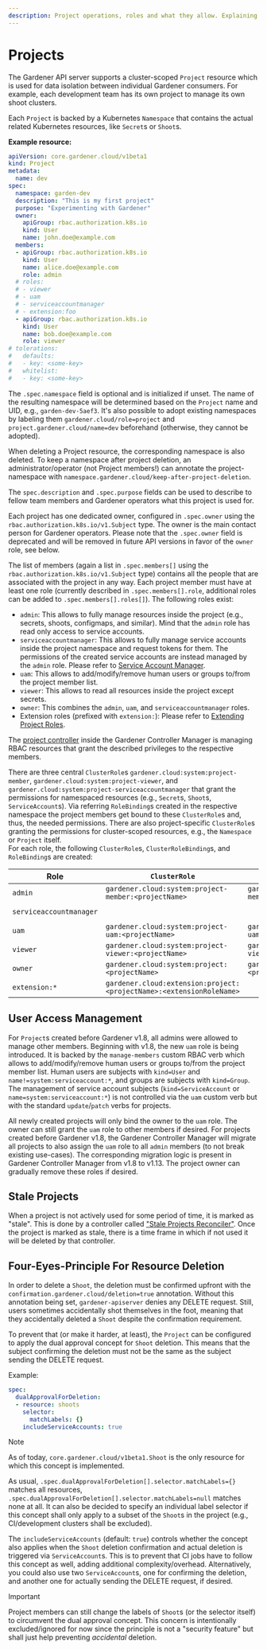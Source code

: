 ```yaml
---
description: Project operations, roles and what they allow. Explaining the Four-Eyes-Principle for resource deletion
---
```


# Projects

The Gardener API server supports a cluster-scoped `Project` resource which is used for data isolation between individual Gardener consumers. For example, each development team has its own project to manage its own shoot clusters. 

Each `Project` is backed by a Kubernetes `Namespace` that contains the actual related Kubernetes resources, like `Secret`s or `Shoot`s.

**Example resource:**

```yaml
apiVersion: core.gardener.cloud/v1beta1
kind: Project
metadata:
  name: dev
spec:
  namespace: garden-dev
  description: "This is my first project"
  purpose: "Experimenting with Gardener"
  owner:
    apiGroup: rbac.authorization.k8s.io
    kind: User
    name: john.doe@example.com
  members:
  - apiGroup: rbac.authorization.k8s.io
    kind: User
    name: alice.doe@example.com
    role: admin
  # roles:
  # - viewer 
  # - uam
  # - serviceaccountmanager
  # - extension:foo
  - apiGroup: rbac.authorization.k8s.io
    kind: User
    name: bob.doe@example.com
    role: viewer
# tolerations:
#   defaults:
#   - key: <some-key>
#   whitelist:
#   - key: <some-key>
```

The `.spec.namespace` field is optional and is initialized if unset.
The name of the resulting namespace will be determined based on the `Project` name and UID, e.g., `garden-dev-5aef3`.
It's also possible to adopt existing namespaces by labeling them `gardener.cloud/role=project` and `project.gardener.cloud/name=dev` beforehand (otherwise, they cannot be adopted).

When deleting a Project resource, the corresponding namespace is also deleted.
To keep a namespace after project deletion, an administrator/operator (not Project members!) can annotate the project-namespace with `namespace.gardener.cloud/keep-after-project-deletion`.

The `spec.description` and `.spec.purpose` fields can be used to describe to fellow team members and Gardener operators what this project is used for.

Each project has one dedicated owner, configured in `.spec.owner` using the `rbac.authorization.k8s.io/v1.Subject` type.
The owner is the main contact person for Gardener operators.
Please note that the `.spec.owner` field is deprecated and will be removed in future API versions in favor of the `owner` role, see below.

The list of members (again a list in `.spec.members[]` using the `rbac.authorization.k8s.io/v1.Subject` type) contains all the people that are associated with the project in any way.
Each project member must have at least one role (currently described in `.spec.members[].role`, additional roles can be added to `.spec.members[].roles[]`). The following roles exist:

* `admin`: This allows to fully manage resources inside the project (e.g., secrets, shoots, configmaps, and similar). Mind that the `admin` role has read only access to service accounts.
* `serviceaccountmanager`: This allows to fully manage service accounts inside the project namespace and request tokens for them. The permissions of the created service accounts are instead managed by the `admin` role. Please refer to [Service Account Manager](./service-account-manager.md).
* `uam`: This allows to add/modify/remove human users or groups to/from the project member list.
* `viewer`: This allows to read all resources inside the project except secrets.
* `owner`: This combines the `admin`, `uam`, and `serviceaccountmanager` roles.
* Extension roles (prefixed with `extension:`): Please refer to [Extending Project Roles](../extensions/project-roles.md).

The [project controller](../concepts/controller-manager.md#project-controller) inside the Gardener Controller Manager is managing RBAC resources that grant the described privileges to the respective members.

There are three central `ClusterRole`s `gardener.cloud:system:project-member`, `gardener.cloud:system:project-viewer`, and `gardener.cloud:system:project-serviceaccountmanager` that grant the permissions for namespaced resources (e.g., `Secret`s, `Shoot`s, `ServiceAccount`s).
Via referring `RoleBinding`s created in the respective namespace the project members get bound to these `ClusterRole`s and, thus, the needed permissions.
There are also project-specific `ClusterRole`s granting the permissions for cluster-scoped resources, e.g., the `Namespace` or `Project` itself.  
For each role, the following `ClusterRole`s, `ClusterRoleBinding`s, and `RoleBinding`s are created:

| Role | `ClusterRole` | `ClusterRoleBinding` | `RoleBinding` |
| ---- | ----------- | ------------------ | ----------- |
| `admin` | `gardener.cloud:system:project-member:<projectName>` | `gardener.cloud:system:project-member:<projectName>` | `gardener.cloud:system:project-member` |
| `serviceaccountmanager` | | | `gardener.cloud:system:project-serviceaccountmanager` |
| `uam`   | `gardener.cloud:system:project-uam:<projectName>` | `gardener.cloud:system:project-uam:<projectName>` | |
| `viewer` | `gardener.cloud:system:project-viewer:<projectName>` | `gardener.cloud:system:project-viewer:<projectName>` | `gardener.cloud:system:project-viewer` |
| `owner` | `gardener.cloud:system:project:<projectName>` | `gardener.cloud:system:project:<projectName>` |  |
| `extension:*` | `gardener.cloud:extension:project:<projectName>:<extensionRoleName>` | | `gardener.cloud:extension:project:<projectName>:<extensionRoleName>` |

## User Access Management

For `Project`s created before Gardener v1.8, all admins were allowed to manage other members.
Beginning with v1.8, the new `uam` role is being introduced.
It is backed by the `manage-members` custom RBAC verb which allows to add/modify/remove human users or groups to/from the project member list.
Human users are subjects with `kind=User` and `name!=system:serviceaccount:*`, and groups are subjects with `kind=Group`.
The management of service account subjects (`kind=ServiceAccount` or `name=system:serviceaccount:*`) is not controlled via the `uam` custom verb but with the standard `update`/`patch` verbs for projects.

All newly created projects will only bind the owner to the `uam` role.
The owner can still grant the `uam` role to other members if desired.
For projects created before Gardener v1.8, the Gardener Controller Manager will migrate all projects to also assign the `uam` role to all `admin` members (to not break existing use-cases). The corresponding migration logic is present in Gardener Controller Manager from v1.8 to v1.13.
The project owner can gradually remove these roles if desired.

## Stale Projects

When a project is not actively used for some period of time, it is marked as "stale". This is done by a controller called ["Stale Projects Reconciler"](../concepts/controller-manager.md#stale-projects-reconciler). Once the project is marked as stale, there is a time frame in which if not used it will be deleted by that controller.

## Four-Eyes-Principle For Resource Deletion

In order to delete a `Shoot`, the deletion must be confirmed upfront with the `confirmation.gardener.cloud/deletion=true` annotation.
Without this annotation being set, `gardener-apiserver` denies any DELETE request.
Still, users sometimes accidentally shot themselves in the foot, meaning that they accidentally deleted a `Shoot` despite the confirmation requirement.

To prevent that (or make it harder, at least), the `Project` can be configured to apply the dual approval concept for `Shoot` deletion.
This means that the subject confirming the deletion must not be the same as the subject sending the DELETE request.

Example:

```yaml
spec:
  dualApprovalForDeletion:
  - resource: shoots
    selector:
      matchLabels: {}
    includeServiceAccounts: true
```

> [!NOTE]
> As of today, `core.gardener.cloud/v1beta1.Shoot` is the only resource for which this concept is implemented.

As usual, `.spec.dualApprovalForDeletion[].selector.matchLabels={}` matches all resources, `.spec.dualApprovalForDeletion[].selector.matchLabels=null` matches none at all.
It can also be decided to specify an individual label selector if this concept shall only apply to a subset of the `Shoot`s in the project (e.g., CI/development clusters shall be excluded).

The `includeServiceAccounts` (default: `true`) controls whether the concept also applies when the `Shoot` deletion confirmation and actual deletion is triggered via `ServiceAccount`s.
This is to prevent that CI jobs have to follow this concept as well, adding additional complexity/overhead.
Alternatively, you could also use two `ServiceAccount`s, one for confirming the deletion, and another one for actually sending the DELETE request, if desired.

> [!IMPORTANT]
> Project members can still change the labels of `Shoot`s (or the selector itself) to circumvent the dual approval concept.
> This concern is intentionally excluded/ignored for now since the principle is not a "security feature" but shall just help preventing *accidental* deletion.
